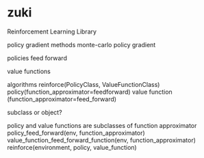 # zuki
Reinforcement Learning Library

policy gradient methods
monte-carlo policy gradient


policies
feed forward

value functions

algorithms
reinforce(PolicyClass, ValueFunctionClass)
policy(function_approximator=feedforward)
value function (function_approximator=feed_forward)

subclass or object?

policy and value functions are subclasses of function approximator
policy_feed_forward(env, function_approximator)
value_function_feed_forward_function(env, function_approximator)
reinforce(environment, policy, value_function)
